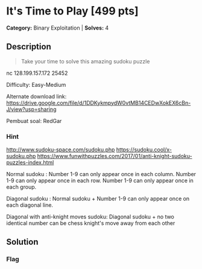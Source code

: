 # It's Time to Play [499 pts]

**Category:** Binary Exploitation
| **Solves:** 4

## Description
>Take your time to solve this amazing sudoku puzzle

nc 128.199.157.172 25452

Difficulty: Easy-Medium

Alternate download link: <br>
https://drive.google.com/file/d/1DDKykmpydW0vtMB14CEDwXokEX6cBn-J/view?usp=sharing

Pembuat soal: RedGar

### Hint
http://www.sudoku-space.com/sudoku.php
https://sudoku.cool/x-sudoku.php
https://www.funwithpuzzles.com/2017/01/anti-knight-sudoku-puzzles-index.html


Normal sudoku : 
Number 1-9 can only appear once in each column.
Number 1-9 can only appear once in each row.
Number 1-9 can only appear once in each group.

Diagonal sudoku : 
Normal sudoku + Number 1-9 can only appear once on each diagonal line.

Diagonal with anti-knight moves sudoku:
Diagonal sudoku + no two identical number can be chess knight's move away from each other
## Solution

### Flag

